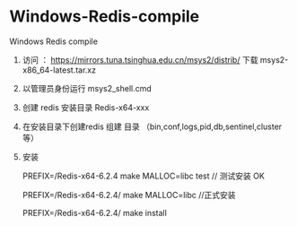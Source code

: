 # Windows-Redis-compile
Windows Redis compile

1. 访问 ： https://mirrors.tuna.tsinghua.edu.cn/msys2/distrib/ 
   下载  msys2-x86_64-latest.tar.xz 
2. 以管理员身份运行 msys2_shell.cmd 

3. 创建  redis 安装目录 Redis-x64-xxx 

4. 在安装目录下创建redis 组建 目录 （bin,conf,logs,pid,db,sentinel,cluster 等）

5. 安装

   PREFIX=/Redis-x64-6.2.4 make MALLOC=libc test // 测试安装 OK 
 
   PREFIX=/Redis-x64-6.2.4/ make MALLOC=libc //正式安装
 
   PREFIX=/Redis-x64-6.2.4/ make install
